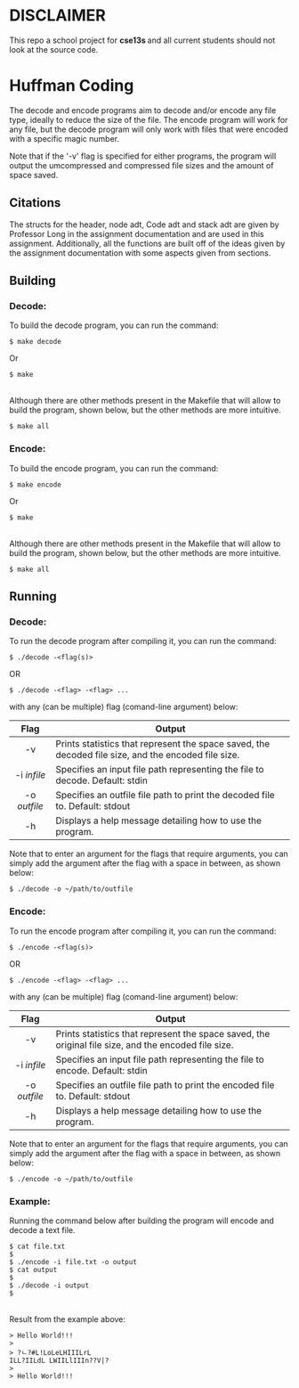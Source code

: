 # DISCLAIMER
This repo a school project for <strong> cse13s </strong> and all current students should not look at the source code.

# Huffman Coding
The decode and encode programs aim to decode and/or encode any file type, ideally to reduce the size of the file. The
encode program will work for any file, but the decode program will only work with files that were encoded with a
specific magic number.

Note that if the '-v' flag is specified for either programs, the program will output the umcompressed and compressed
file sizes and the amount of space saved.

## Citations
The structs for the header, node adt, Code adt and stack adt are given by Professor Long in the assignment
documentation and are used in this assignment. Additionally, all the functions are built off of the ideas given by the
assignment documentation with some aspects given from sections.

## Building 

### Decode:

To build the decode program, you can run the command:
```
$ make decode
```
Or 
```
$ make 
```
\
Although there are other methods present in the Makefile that will allow to build the program, shown below, but the other methods are more intuitive.
```
$ make all 
```

### Encode:

To build the encode program, you can run the command:
```
$ make encode
```
Or 
```
$ make 
```
\
Although there are other methods present in the Makefile that will allow to build the program, shown below, but the other methods are more intuitive.
```
$ make all 
```


## Running

### Decode:

To run the decode program after compiling it, you can run the command:
```
$ ./decode -<flag(s)>
```
OR
```
$ ./decode -<flag> -<flag> ...
```
with any (can be multiple) flag (comand-line argument) below:


|Flag                  |Output                                                                                      | 
|:--------------------:| ------------------------------------------------------------------------------------------ |
|-v                    |Prints statistics that represent the space saved, the decoded file size, and the encoded file size.   |
|-i <em> infile </em>  |Specifies an input file path representing the file to decode. Default: stdin  |
|-o <em> outfile </em> |Specifies an outfile file path to print the decoded file to. Default: stdout                      |
|-h                    |Displays a help message detailing how to use the program.                                   |

Note that to enter an argument for the flags that require arguments, you can simply add the argument after the flag with
a space in between, as shown below:
```
$ ./decode -o ~/path/to/outfile
```


### Encode:

To run the encode program after compiling it, you can run the command:
```
$ ./encode -<flag(s)>
```
OR
```
$ ./encode -<flag> -<flag> ...
```
with any (can be multiple) flag (comand-line argument) below:


|Flag                  |Output                                                                                      | 
|:--------------------:| ------------------------------------------------------------------------------------------ |
|-v                    |Prints statistics that represent the space saved, the original file size, and the encoded file size.   |
|-i <em> infile </em>  |Specifies an input file path representing the file to encode. Default: stdin  |
|-o <em> outfile </em> |Specifies an outfile file path to print the encoded file to. Default: stdout                      |
|-h                    |Displays a help message detailing how to use the program.                                   |

Note that to enter an argument for the flags that require arguments, you can simply add the argument after the flag with
a space in between, as shown below:
```
$ ./encode -o ~/path/to/outfile
```

### Example:
Running the command below after building the program will encode and \
decode a text file.
```
$ cat file.txt
$ 
$ ./encode -i file.txt -o output
$ cat output
$
$ ./decode -i output
$
```
\
Result from the example above:
```
> Hello World!!!
>
> ?ﾤ?#L!LoLeLHIIILrL
ILL?IILdL LWIILlIIIn??V|?
>
> Hello World!!!
```
